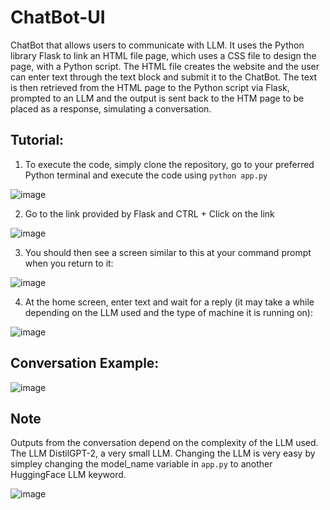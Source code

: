 # ChatBot-UI
ChatBot that allows users to communicate with LLM. It uses the Python library Flask to link an HTML file page, which uses a CSS file to design the page, with a Python script. The HTML file creates the website and the user can enter text through the text block and submit it to the ChatBot. The text is then retrieved from the HTML page to the Python script via Flask, prompted to an LLM and the output is sent back to the HTM page to be placed as a response, simulating a conversation.  

   
## Tutorial:

1. To execute the code, simply clone the repository, go to your preferred Python terminal and execute the code using `python app.py`

![image](https://github.com/Amrtamer711/ChatBot-UI/assets/131773782/3fe949d8-6b82-4ec9-8b9c-73df1d74aa70)

2. Go to the link provided by Flask and CTRL + Click on the link

![image](https://github.com/Amrtamer711/ChatBot-UI/assets/131773782/7a5faeb0-f10a-4fe3-9edb-b009de90884f)

3. You should then see a screen similar to this at your command prompt when you return to it:

![image](https://github.com/Amrtamer711/ChatBot-UI/assets/131773782/ae59a168-d8dd-42c2-a27d-9d181a0ff3d9)

4. At the home screen, enter text and wait for a reply (it may take a while depending on the LLM used and the type of machine it is running on):

![image](https://github.com/Amrtamer711/ChatBot-UI/assets/131773782/4a2ca167-4a87-4a63-889b-7283a494ae3e)

## Conversation Example:
![image](https://github.com/Amrtamer711/ChatBot-UI/assets/131773782/deae33d6-9083-4067-9814-9424e819fea1)

## Note 
Outputs from the conversation depend on the complexity of the LLM used. The LLM DistilGPT-2, a very small LLM. Changing the LLM is very easy by simpley changing the model_name variable in `app.py` to another HuggingFace LLM keyword.

![image](https://github.com/Amrtamer711/ChatBot-UI/assets/131773782/7816e748-365f-4257-ba5f-f3f4f54c07e5)
